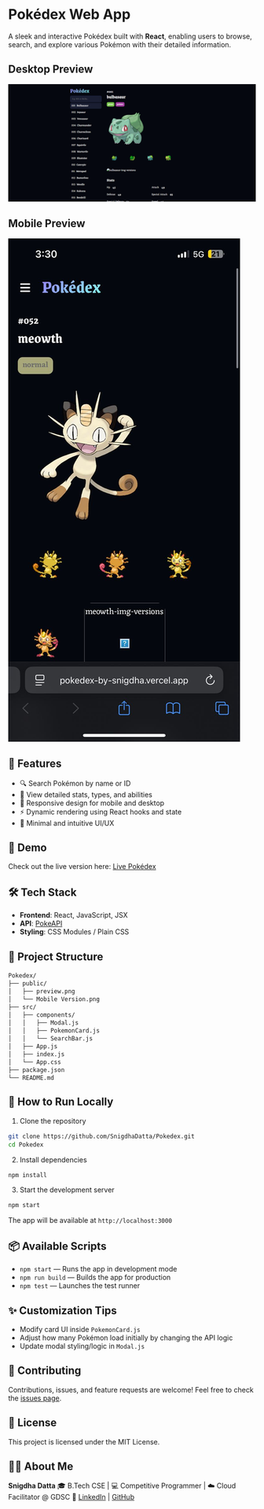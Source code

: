 # Pokédex Web App

A sleek and interactive Pokédex built with **React**, enabling users to browse, search, and explore various Pokémon with their detailed information.

## Desktop Preview
![Desktop Preview](./preview%20website.png)
## Mobile Preview
![Mobile Preview](./mobile%20version.jpeg)

## 🌟 Features

- 🔍 Search Pokémon by name or ID
- 📜 View detailed stats, types, and abilities
- 📱 Responsive design for mobile and desktop
- ⚡ Dynamic rendering using React hooks and state
- 🎨 Minimal and intuitive UI/UX

## 🚀 Demo

Check out the live version here: [Live Pokédex](https://pokedex-by-snigdha.vercel.app/)

## 🛠️ Tech Stack

- **Frontend**: React, JavaScript, JSX
- **API**: [PokeAPI](https://pokeapi.co/)
- **Styling**: CSS Modules / Plain CSS

## 🧩 Project Structure

```plaintext
Pokedex/
├── public/
│   ├── preview.png
│   └── Mobile Version.png
├── src/
│   ├── components/
│   │   ├── Modal.js
│   │   ├── PokemonCard.js
│   │   └── SearchBar.js
│   ├── App.js
│   ├── index.js
│   └── App.css
├── package.json
└── README.md
```

## 🧪 How to Run Locally

1. Clone the repository

```bash
git clone https://github.com/SnigdhaDatta/Pokedex.git
cd Pokedex
```

2. Install dependencies

```bash
npm install
```

3. Start the development server

```bash
npm start
```

The app will be available at `http://localhost:3000`

## 📦 Available Scripts

* `npm start` — Runs the app in development mode
* `npm run build` — Builds the app for production
* `npm test` — Launches the test runner

## ✨ Customization Tips

* Modify card UI inside `PokemonCard.js`
* Adjust how many Pokémon load initially by changing the API logic
* Update modal styling/logic in `Modal.js`

## 🤝 Contributing

Contributions, issues, and feature requests are welcome!
Feel free to check the [issues page](https://github.com/SnigdhaDatta/Pokedex/issues).

## 📄 License

This project is licensed under the MIT License.

## 🙋‍♀️ About Me

**Snigdha Datta**
🎓 B.Tech CSE | 💻 Competitive Programmer | ☁️ Cloud Facilitator @ GDSC
🔗 [LinkedIn](https://www.linkedin.com/in/snigdha-datta) | [GitHub](https://github.com/SnigdhaDatta)


